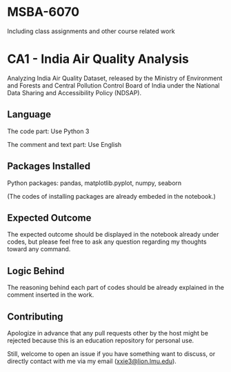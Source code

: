 # MSBA-6070
 Including class assignments and other course related work
 
# CA1 - India Air Quality Analysis

Analyzing India Air Quality Dataset, released by the Ministry of Environment and Forests and Central Pollution Control Board of India under the National Data Sharing and Accessibility Policy (NDSAP).

## Language 

The code part: Use Python 3 


The comment and text part: Use English 

## Packages Installed 
Python packages: 
pandas, matplotlib.pyplot, numpy, seaborn


(The codes of installing packages are already embeded in the notebook.)

## Expected Outcome
The expected outcome should be displayed in the notebook already under codes, but please feel free to ask any question regarding my thoughts toward any command. 

## Logic Behind
The reasoning behind each part of codes should be already explained in the comment inserted in the work. 

## Contributing
Apologize in advance that any pull requests other by the host might be rejected because this is an education repository for personal use. 

Still, welcome to open an issue if you have something want to discuss, or directly contact with me via my email (xxie3@lion.lmu.edu).
